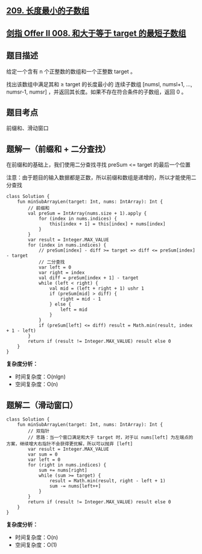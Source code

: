 ## [209. 长度最小的子数组](https://leetcode.cn/problems/minimum-size-subarray-sum/description/)
## [剑指 Offer II 008. 和大于等于 target 的最短子数组](https://leetcode.cn/problems/2VG8Kg/description/?favorite=e8X3pBZi)

## 题目描述

给定一个含有 n 个正整数的数组和一个正整数 target 。

找出该数组中满足其和 ≥ target 的长度最小的 连续子数组 [numsl, numsl+1, ..., numsr-1, numsr] ，并返回其长度。如果不存在符合条件的子数组，返回 0 。

## 题目考点

前缀和、滑动窗口

## 题解一（前缀和 + 二分查找）
 
在前缀和的基础上，我们使用二分查找寻找 preSum <= target 的最后一个位置

注意：由于题目的输入数据都是正数，所以前缀和数组是递增的，所以才能使用二分查找

```
class Solution {
    fun minSubArrayLen(target: Int, nums: IntArray): Int {
        // 前缀和
        val preSum = IntArray(nums.size + 1).apply {
            for (index in nums.indices) {
                this[index + 1] = this[index] + nums[index]
            }
        }
        var result = Integer.MAX_VALUE
        for (index in nums.indices) {
            // preSum[index] - diff >= target => diff <= preSum[index] - target
            // 二分查找
            var left = 0
            var right = index
            val diff = preSum[index + 1] - target
            while (left < right) {
                val mid = (left + right + 1) ushr 1
                if (preSum[mid] > diff) {
                    right = mid - 1
                } else {
                    left = mid
                }
            }
            if (preSum[left] <= diff) result = Math.min(result, index + 1 - left)
        }
        return if (result != Integer.MAX_VALUE) result else 0
    }
}
```

**复杂度分析：**

- 时间复杂度：O(nlgn)
- 空间复杂度：O(n) 

## 题解二（滑动窗口）

```
class Solution {
    fun minSubArrayLen(target: Int, nums: IntArray): Int {
        // 双指针
        // 思路：当一个窗口满足和大于 target 时，对于以 nums[left] 为左端点的方案，继续增大右指针不会获得更优解，所以可以抛弃 [left]
        var result = Integer.MAX_VALUE
        var sum = 0
        var left = 0
        for (right in nums.indices) {
            sum += nums[right]
            while (sum >= target) {
                result = Math.min(result, right - left + 1)
                sum -= nums[left++]
            }
        }
        return if (result != Integer.MAX_VALUE) result else 0
    }
}
```

**复杂度分析：**

- 时间复杂度：O(n)
- 空间复杂度：O(1) 
